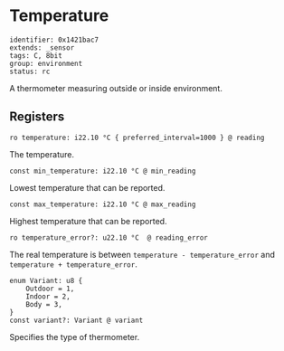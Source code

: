 # Temperature

    identifier: 0x1421bac7
    extends: _sensor
    tags: C, 8bit
    group: environment
    status: rc

A thermometer measuring outside or inside environment.

## Registers

    ro temperature: i22.10 °C { preferred_interval=1000 } @ reading

The temperature.

    const min_temperature: i22.10 °C @ min_reading

Lowest temperature that can be reported.

    const max_temperature: i22.10 °C @ max_reading

Highest temperature that can be reported.

    ro temperature_error?: u22.10 °C  @ reading_error

The real temperature is between `temperature - temperature_error` and `temperature + temperature_error`.

    enum Variant: u8 {
        Outdoor = 1,
        Indoor = 2,
        Body = 3,
    }
    const variant?: Variant @ variant

Specifies the type of thermometer.
